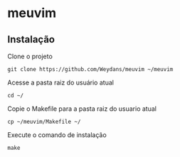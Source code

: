 # meuvim

## Instalação


Clone o projeto

```
git clone https://github.com/Weydans/meuvim ~/meuvim
```

Acesse a pasta raiz do usuário atual

```
cd ~/
```

Copie o Makefile para a pasta raiz do usuario atual

```
cp ~/meuvim/Makefile ~/
```

Execute o comando de instalação

```
make
```
